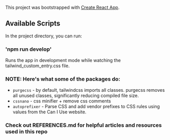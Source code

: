 This project was bootstrapped with [Create React App](https://github.com/facebook/create-react-app).

## Available Scripts

In the project directory, you can run:

### 'npm run develop'

Runs the app in development mode while watching the tailwind_custom_entry.css file.

### NOTE: Here's what some of the packages do:

- `purgecss` - by default, tailwindcss imports all classes. purgecss removes all unused classes, significantly reducing compiled file size.
- `cssnano` - css minifier + remove css comments
- `autoprefixer` - Parse CSS and add vendor prefixes to CSS rules using values from the Can I Use website.

### Check out REFERENCES.md for helpful articles and resources used in this repo
